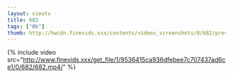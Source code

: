 ```yaml
--- 
layout: sieutv
title: 682
tags: ["0k"]
thumb: http://hwcdn.finevids.xxx/contents/videos_screenshots/0/682/preview.mp4.jpg
---
```

{% include video src="http://www.finevids.xxx/get_file/1/9536415ca936dfebee7c707437ad6ce1/0/682/682.mp4/" %} 

